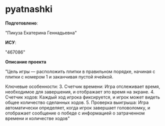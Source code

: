 # pyatnashki

__Подготовлено__:

"Пикуза Екатерина Геннадьевна"

__ИСУ__:

"467086"

__Описание проекта__

"Цель игры — расположить плитки в правильном порядке, начиная с плитки с номером 1 и заканчивая пустой ячейкой.

Ключевые особенности:
3. Счетчик времени: Игра отслеживает время, необходимое для завершения, и отображает это время на экране.
4. Счетчик ходов: Каждый ход игрока фиксируется, и игрок может видеть общее количество сделанных ходов.
5. Проверка выигрыша: Игра автоматически определяет, когда игрок завершает головоломку, и отображает сообщение о победе с информацией о затраченном времени и количестве ходов"

